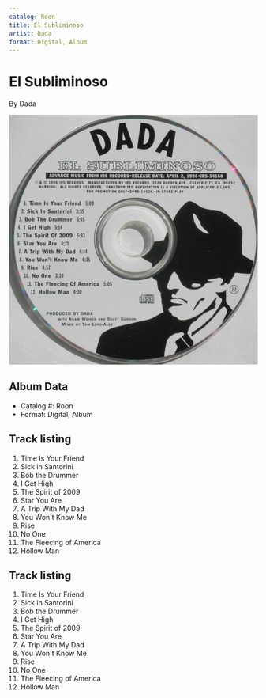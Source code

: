 ```yaml
---
catalog: Roon
title: El Subliminoso
artist: Dada
format: Digital, Album
---
```


# El Subliminoso

By Dada

![](../../assets/albumcovers/Dada-El_Subliminoso.png)

## Album Data

- Catalog #: Roon
- Format: Digital, Album


## Track listing


1. Time Is Your Friend
2. Sick in Santorini
3. Bob the Drummer
4. I Get High
5. The Spirit of 2009
6. Star You Are
7. A Trip With My Dad
8. You Won't Know Me
9. Rise
10. No One
11. The Fleecing of America
12. Hollow Man


## Track listing


1. Time Is Your Friend
2. Sick in Santorini
3. Bob the Drummer
4. I Get High
5. The Spirit of 2009
6. Star You Are
7. A Trip With My Dad
8. You Won't Know Me
9. Rise
10. No One
11. The Fleecing of America
12. Hollow Man

